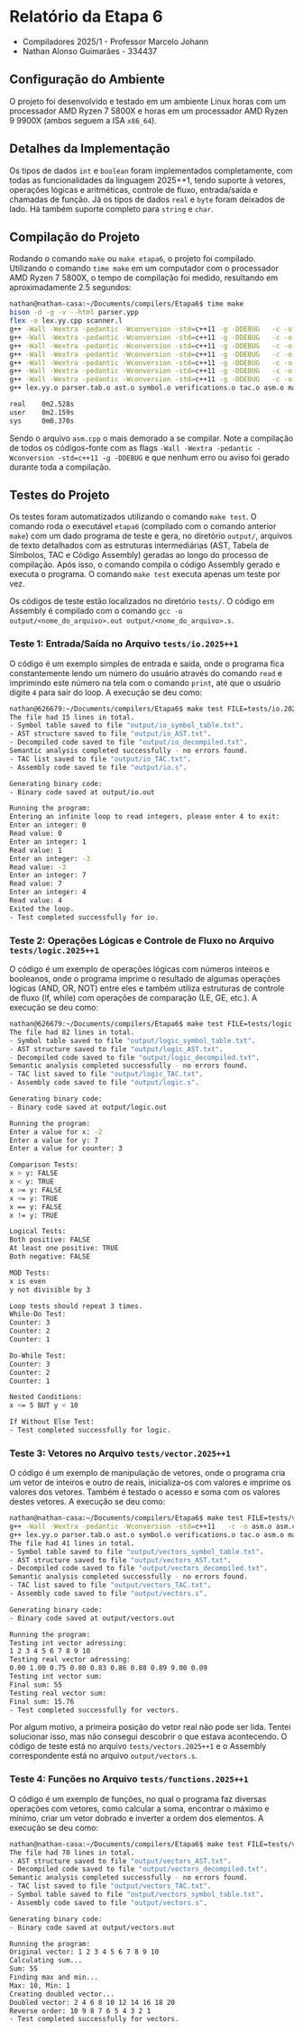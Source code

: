 # Relatório da Etapa 6

- Compiladores 2025/1 - Professor Marcelo Johann
- Nathan Alonso Guimarães - 334437

## Configuração do Ambiente

O projeto foi desenvolvido e testado em um ambiente Linux horas com um processador AMD Ryzen 7 5800X e horas em um processador AMD Ryzen 9 9900X (ambos seguem a ISA `x86_64`).

## Detalhes da Implementação

Os tipos de dados `int` e `boolean` foram implementados completamente, com todas as funcionalidades da linguagem 2025++1, tendo suporte à vetores, operações lógicas e aritméticas, controle de fluxo, entrada/saída e chamadas de função. Já os tipos de dados `real` e `byte` foram deixados de lado. Há também suporte completo para `string` e `char`.

## Compilação do Projeto

Rodando o comando `make` ou `make etapa6`, o projeto foi compilado. Utilizando o comando `time make` em um computador com o processador AMD Ryzen 7 5800X, o tempo de compilação foi medido, resultando em aproximadamente 2.5 segundos:

``` bash
nathan@nathan-casa:~/Documents/compilers/Etapa6$ time make
bison -d -g -v --html parser.ypp
flex -o lex.yy.cpp scanner.l 
g++ -Wall -Wextra -pedantic -Wconversion -std=c++11 -g -DDEBUG   -c -o lex.yy.o lex.yy.cpp
g++ -Wall -Wextra -pedantic -Wconversion -std=c++11 -g -DDEBUG   -c -o parser.tab.o parser.tab.cpp
g++ -Wall -Wextra -pedantic -Wconversion -std=c++11 -g -DDEBUG   -c -o symbol.o symbol.cpp
g++ -Wall -Wextra -pedantic -Wconversion -std=c++11 -g -DDEBUG   -c -o verifications.o verifications.cpp
g++ -Wall -Wextra -pedantic -Wconversion -std=c++11 -g -DDEBUG   -c -o tac.o tac.cpp
g++ -Wall -Wextra -pedantic -Wconversion -std=c++11 -g -DDEBUG   -c -o asm.o asm.cpp
g++ -Wall -Wextra -pedantic -Wconversion -std=c++11 -g -DDEBUG   -c -o main.o main.cpp
g++ lex.yy.o parser.tab.o ast.o symbol.o verifications.o tac.o asm.o main.o -o etapa6

real    0m2.528s
user    0m2.159s
sys     0m0.370s
```

Sendo o arquivo `asm.cpp` o mais demorado a se compilar. Note a compilação de todos os códigos-fonte com as flags `-Wall -Wextra -pedantic -Wconversion -std=c++11 -g -DDEBUG` e que nenhum erro ou aviso foi gerado durante toda a compilação.

## Testes do Projeto

Os testes foram automatizados utilizando o comando `make test`. O comando roda o executável `etapa6` (compilado com o comando anterior `make`) com um dado programa de teste e gera, no diretório `output/`, arquivos de texto detalhados com as estruturas intermediárias (AST, Tabela de Símbolos, TAC e Código Assembly) geradas ao longo do processo de compilação. Após isso, o comando compila o código Assembly gerado e executa o programa. O comando `make test` executa apenas um teste por vez.

Os códigos de teste estão localizados no diretório `tests/`. O código em Assembly é compilado com o comando `gcc -o output/<nome_do_arquivo>.out output/<nome_do_arquivo>.s`.

### Teste 1: Entrada/Saída no Arquivo `tests/io.2025++1`

O código é um exemplo simples de entrada e saída, onde o programa fica constantemente lendo um número do usuário através do comando `read` e imprimindo este número na tela com o comando `print`, até que o usuário digite `4` para sair do loop. A execução se deu como:

```bash
nathan@626679:~/Documents/compilers/Etapa6$ make test FILE=tests/io.2025++1 
The file had 15 lines in total.
- Symbol table saved to file "output/io_symbol_table.txt".
- AST structure saved to file "output/io_AST.txt".
- Decompiled code saved to file "output/io_decompiled.txt".
Semantic analysis completed successfully - no errors found.
- TAC list saved to file "output/io_TAC.txt".
- Assembly code saved to file "output/io.s".

Generating binary code:
- Binary code saved at output/io.out

Running the program:
Entering an infinite loop to read integers, please enter 4 to exit: 
Enter an integer: 0
Read value: 0
Enter an integer: 1
Read value: 1
Enter an integer: -3
Read value: -3
Enter an integer: 7
Read value: 7
Enter an integer: 4
Read value: 4
Exited the loop.
- Test completed successfully for io.
```

### Teste 2: Operações Lógicas e Controle de Fluxo no Arquivo `tests/logic.2025++1`

O código é um exemplo de operações lógicas com números inteiros e booleanos, onde o programa imprime o resultado de algumas operações lógicas (AND, OR, NOT) entre eles e também utiliza estruturas de controle de fluxo (if, while) com operações de comparação (LE, GE, etc.). A execução se deu como:

```bash
nathan@626679:~/Documents/compilers/Etapa6$ make test FILE=tests/logic.2025++1 
The file had 82 lines in total.
- Symbol table saved to file "output/logic_symbol_table.txt".
- AST structure saved to file "output/logic_AST.txt".
- Decompiled code saved to file "output/logic_decompiled.txt".
Semantic analysis completed successfully - no errors found.
- TAC list saved to file "output/logic_TAC.txt".
- Assembly code saved to file "output/logic.s".

Generating binary code:
- Binary code saved at output/logic.out

Running the program:
Enter a value for x: -2
Enter a value for y: 7
Enter a value for counter: 3

Comparison Tests:
x > y: FALSE
x < y: TRUE
x >= y: FALSE
x <= y: TRUE
x == y: FALSE
x != y: TRUE

Logical Tests:
Both positive: FALSE
At least one positive: TRUE
Both negative: FALSE

MOD Tests:
x is even
y not divisible by 3

Loop tests should repeat 3 times.
While-Do Test:
Counter: 3
Counter: 2
Counter: 1

Do-While Test:
Counter: 3
Counter: 2
Counter: 1

Nested Conditions:
x <= 5 BUT y < 10

If Without Else Test:
- Test completed successfully for logic.
```

### Teste 3: Vetores no Arquivo `tests/vector.2025++1`

O código é um exemplo de manipulação de vetores, onde o programa cria um vetor de inteiros e outro de reais, inicializa-os com valores e imprime os valores dos vetores. Também é testado o acesso e soma com os valores destes vetores. A execução se deu como:

```bash
nathan@nathan-casa:~/Documents/compilers/Etapa6$ make test FILE=tests/vectors.2025++1 
g++ -Wall -Wextra -pedantic -Wconversion -std=c++11   -c -o asm.o asm.cpp
g++ lex.yy.o parser.tab.o ast.o symbol.o verifications.o tac.o asm.o main.o -o etapa6
The file had 41 lines in total.
- Symbol table saved to file "output/vectors_symbol_table.txt".
- AST structure saved to file "output/vectors_AST.txt".
- Decompiled code saved to file "output/vectors_decompiled.txt".
Semantic analysis completed successfully - no errors found.
- TAC list saved to file "output/vectors_TAC.txt".
- Assembly code saved to file "output/vectors.s".

Generating binary code:
- Binary code saved at output/vectors.out

Running the program:
Testing int vector adressing: 
1 2 3 4 5 6 7 8 9 10 
Testing real vector adressing: 
0.00 1.00 0.75 0.80 0.83 0.86 0.88 0.89 9.00 0.09 
Testing int vector sum: 
Final sum: 55
Testing real vector sum: 
Final sum: 15.76
- Test completed successfully for vectors.
```

Por algum motivo, a primeira posição do vetor real não pode ser lida. Tentei solucionar isso, mas não consegui descobrir o que estava acontecendo. O código de teste está no arquivo `tests/vectors.2025++1` e o Assembly correspondente está no arquivo `output/vectors.s`.

### Teste 4: Funções no Arquivo `tests/functions.2025++1`

O código é um exemplo de funções, no qual o programa faz diversas operações com vetores, como calcular a soma, encontrar o máximo e mínimo, criar um vetor dobrado e inverter a ordem dos elementos. A execução se deu como:

```bash
nathan@nathan-casa:~/Documents/compilers/Etapa6$ make test FILE=tests/vectors.2025++1 
The file had 70 lines in total.
- AST structure saved to file "output/vectors_AST.txt".
- Decompiled code saved to file "output/vectors_decompiled.txt".
Semantic analysis completed successfully - no errors found.
- TAC list saved to file "output/vectors_TAC.txt".
- Symbol table saved to file "output/vectors_symbol_table.txt".
- Assembly code saved to file "output/vectors.s".

Generating binary code:
- Binary code saved at output/vectors.out

Running the program:
Original vector: 1 2 3 4 5 6 7 8 9 10 
Calculating sum...
Sum: 55
Finding max and min...
Max: 10, Min: 1
Creating doubled vector...
Doubled vector: 2 4 6 8 10 12 14 16 18 20 
Reverse order: 10 9 8 7 6 5 4 3 2 1 
- Test completed successfully for vectors.
```
